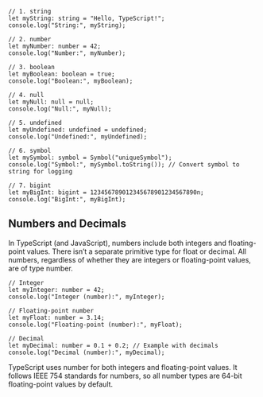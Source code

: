 


```
// 1. string
let myString: string = "Hello, TypeScript!";
console.log("String:", myString);

// 2. number
let myNumber: number = 42;
console.log("Number:", myNumber);

// 3. boolean
let myBoolean: boolean = true;
console.log("Boolean:", myBoolean);

// 4. null
let myNull: null = null;
console.log("Null:", myNull);

// 5. undefined
let myUndefined: undefined = undefined;
console.log("Undefined:", myUndefined);

// 6. symbol
let mySymbol: symbol = Symbol("uniqueSymbol");
console.log("Symbol:", mySymbol.toString()); // Convert symbol to string for logging

// 7. bigint
let myBigInt: bigint = 123456789012345678901234567890n;
console.log("BigInt:", myBigInt);
```

## Numbers and Decimals
In TypeScript (and JavaScript), numbers include both integers and floating-point values. There isn’t a separate primitive type for float or decimal. All numbers, regardless of whether they are integers or floating-point values, are of type number.

```
// Integer
let myInteger: number = 42;
console.log("Integer (number):", myInteger);

// Floating-point number
let myFloat: number = 3.14;
console.log("Floating-point (number):", myFloat);

// Decimal
let myDecimal: number = 0.1 + 0.2; // Example with decimals
console.log("Decimal (number):", myDecimal);
```

TypeScript uses number for both integers and floating-point values.
It follows IEEE 754 standards for numbers, so all number types are 64-bit floating-point values by default.
